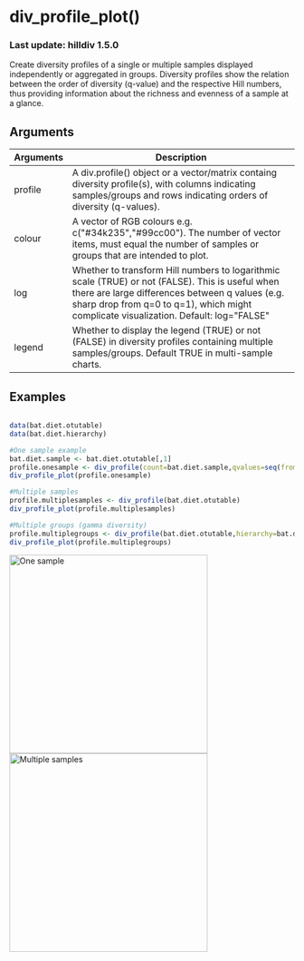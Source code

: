 # div_profile_plot()
### Last update: hilldiv 1.5.0
Create diversity profiles of a single or multiple samples displayed independently or aggregated in groups. Diversity profiles show the relation between the order of diversity (q-value) and the respective Hill numbers, thus providing information about the richness and evenness of a sample at a glance.

## Arguments
| Arguments | Description |
| ------------- | ------------- |
| profile | A div.profile() object or a vector/matrix containg diversity profile(s), with columns indicating samples/groups and rows indicating orders of diversity (q-values). |
| colour | A vector of RGB colours e.g. c("#34k235","#99cc00"). The number of vector items, must equal the number of samples or groups that are intended to plot. |
| log | Whether to transform Hill numbers to logarithmic scale (TRUE) or not (FALSE). This is useful when there are large differences between q values (e.g. sharp drop from q=0 to q=1), which might complicate visualization. Default: log="FALSE"  |
| legend | Whether to display the legend (TRUE) or not (FALSE) in diversity profiles containing multiple samples/groups. Default TRUE in multi-sample charts.  |

## Examples
````R

data(bat.diet.otutable)
data(bat.diet.hierarchy)

#One sample example
bat.diet.sample <- bat.diet.otutable[,1]
profile.onesample <- div_profile(count=bat.diet.sample,qvalues=seq(from = 0, to = 5, by = (0.1)))
div_profile_plot(profile.onesample)

#Multiple samples
profile.multiplesamples <- div_profile(bat.diet.otutable)
div_profile_plot(profile.multiplesamples)

#Multiple groups (gamma diversity)
profile.multiplegroups <- div_profile(bat.diet.otutable,hierarchy=bat.diet.hierarchy,level="gamma")
div_profile_plot(profile.multiplegroups)
````

<img align=left src="https://github.com/anttonalberdi/DiverHill/blob/master/figures/div.profile.one.png" width="350" title="One sample">
<img src="https://github.com/anttonalberdi/DiverHill/blob/master/figures/div.profile.multiple.png" width="350" title="Multiple samples">
